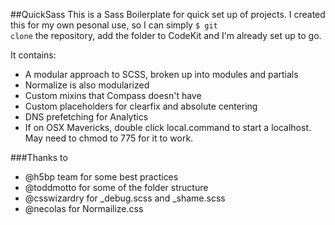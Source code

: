 ##QuickSass
This is a Sass Boilerplate for quick set up of projects.
I created this for my own pesonal use, so I can simply <code>$ git clone</code> the repository, add the folder to CodeKit and I'm already set up to go. 


It contains:
* A modular approach to SCSS, broken up into modules and partials
* Normalize is also modularized 
* Custom mixins that Compass doesn't have
* Custom placeholders for clearfix and absolute centering
* DNS prefetching for Analytics
* If on OSX Mavericks, double click local.command to start a localhost. May need to chmod to 775 for it to work.

###Thanks to
* @h5bp team for some best practices
* @toddmotto for some of the folder structure
* @csswizardry for _debug.scss and _shame.scss
* @necolas for Normailize.css
